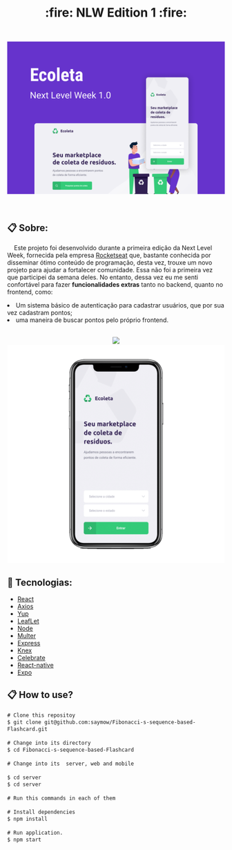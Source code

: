 <h1 align="center">:fire: NLW Edition 1 :fire:</h1>
<br>
<p align="center">
   <img src="https://github.com/saymow/NLW-Edition-1/blob/master/.github/Capa.png"</img>
</p>


<br>

## 📋  Sobre:
<p>&nbsp;&nbsp;&nbsp;&nbsp;Este projeto foi desenvolvido durante a primeira edição da Next Level Week, fornecida pela empresa <a href="https://rocketseat.com.br/" target="_blank">Rocketseat</a> que, bastante conhecida por disseminar ótimo conteúdo de programação, desta vez, trouxe um novo projeto para ajudar a fortalecer comunidade. Essa não foi a primeira vez que participei da semana deles. No entanto, dessa vez eu me senti confortável para fazer <strong>funcionalidades extras</strong> tanto no backend, quanto no frontend, como:</p>

<li>Um sistema básico de autenticação para cadastrar usuários, que por sua vez cadastram pontos;</li>
<li>uma maneira de buscar pontos pelo próprio frontend.</li>

<br>

<p align="center">
  <img src="https://github.com/saymow/NLW-Edition-1/blob/master/.github/Web.gif"><img>
  <img src="https://github.com/saymow/NLW-Edition-1/blob/master/.github/Mobile.gif" width="520px"><img>
</p>

## :rocket: Tecnologias:

- [React](https://reactjs.org/)
- [Axios](https://github.com/axios/axios)
- [Yup](https://github.com/jquense/yup)
- [LeafLet](https://leafletjs.com/)
- [Node](https://nodejs.org/en/)
- [Multer](https://www.npmjs.com/package/multer)
- [Express](https://expressjs.com/)
- [Knex](http://knexjs.org/)
- [Celebrate](https://www.npmjs.com/package/celebrate) 
- [React-native](https://reactnative.dev/)
- [Expo](https://expo.io/)

## :clipboard: How to use?


```
# Clone this repositoy
$ git clone git@github.com:saymow/Fibonacci-s-sequence-based-Flashcard.git

# Change into its directory
$ cd Fibonacci-s-sequence-based-Flashcard

# Change into its  server, web and mobile 

$ cd server
$ cd server

# Run this commands in each of them

# Install dependencies
$ npm install

# Run application.
$ npm start
```

